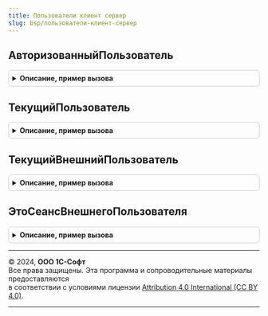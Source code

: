 ```yaml
---
title: Пользователи клиент сервер
slug: bsp/пользователи-клиент-сервер
---
```



## АвторизованныйПользователь
<details style="margin: 1em 0; padding: 0.5em; border: 1px solid #ccc; border-radius: 6px;">

<summary style="font-weight: bold; cursor: pointer;">Описание, пример вызова</summary>

```bsl

// Устарела.
// См. Пользователи.АвторизованныйПользователь.
// См. ПользователиКлиент.АвторизованныйПользователь.
//
Функция АвторизованныйПользователь() Экспорт
```

Пример вызова
```bsl
Результат = ПользователиКлиентСервер.АвторизованныйПользователь() 
```
</details>

## ТекущийПользователь
<details style="margin: 1em 0; padding: 0.5em; border: 1px solid #ccc; border-radius: 6px;">

<summary style="font-weight: bold; cursor: pointer;">Описание, пример вызова</summary>

```bsl

// Устарела.
// См. Пользователи.ТекущийПользователь.
// См. ПользователиКлиент.ТекущийПользователь.
//
Функция ТекущийПользователь() Экспорт
```

Пример вызова
```bsl
Результат = ПользователиКлиентСервер.ТекущийПользователь() 
```
</details>

## ТекущийВнешнийПользователь
<details style="margin: 1em 0; padding: 0.5em; border: 1px solid #ccc; border-radius: 6px;">

<summary style="font-weight: bold; cursor: pointer;">Описание, пример вызова</summary>

```bsl

// Устарела.
// См. ВнешниеПользователи.ТекущийВнешнийПользователь.
// См. ВнешниеПользователиКлиент.ТекущийВнешнийПользователь.
//
Функция ТекущийВнешнийПользователь() Экспорт
```

Пример вызова
```bsl
Результат = ПользователиКлиентСервер.ТекущийВнешнийПользователь() 
```
</details>

## ЭтоСеансВнешнегоПользователя
<details style="margin: 1em 0; padding: 0.5em; border: 1px solid #ccc; border-radius: 6px;">

<summary style="font-weight: bold; cursor: pointer;">Описание, пример вызова</summary>

```bsl

// Устарела.
// См. Пользователи.ЭтоСеансВнешнегоПользователя.
// См. ПользователиКлиент.ЭтоСеансВнешнегоПользователя.
//
Функция ЭтоСеансВнешнегоПользователя() Экспорт
```

Пример вызова
```bsl
Результат = ПользователиКлиентСервер.ЭтоСеансВнешнегоПользователя() 
```
</details>

---

© 2024, **ООО 1С-Софт**  
Все права защищены. Эта программа и сопроводительные материалы предоставляются  
в соответствии с условиями лицензии [Attribution 4.0 International (CC BY 4.0)](https://creativecommons.org/licenses/by/4.0/legalcode).

---
